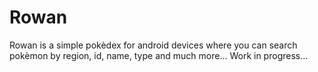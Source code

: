 # Rowan
Rowan is a simple pokèdex for android devices where you can search pokèmon by region, id, name, type and much more...
Work in progress...
